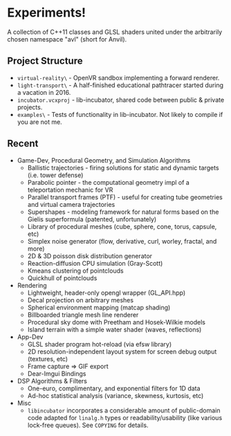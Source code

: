 # Experiments!

A collection of C++11 classes and GLSL shaders united under the arbitrarily chosen namespace "avl" (short for Anvil). 

## Project Structure

  * `virtual-reality\` - OpenVR sandbox implementing a forward renderer.
  * `light-transport\` - A half-finished educational pathtracer started during a vacation in 2016.
  * `incubator.vcxproj` - lib-incubator, shared code between public & private projects.
  * `examples\` - Tests of functionality in lib-incubator. Not likely to compile if you are not me. 

## Recent

* Game-Dev, Procedural Geometry, and Simulation Algorithms
  * Ballistic trajectories - firing solutions for static and dynamic targets (i.e. tower defense)
  * Parabolic pointer - the computational geometry impl of a teleportation mechanic for VR
  * Parallel transport frames (PTF) - useful for creating tube geometries and virtual camera trajectories
  * Supershapes - modeling framework for natural forms based on the Gielis superformula (patented, unfortunately)
  * Library of procedural meshes (cube, sphere, cone, torus, capsule, etc)
  * Simplex noise generator (flow, derivative, curl, worley, fractal, and more)
  * 2D & 3D poisson disk distribution generator
  * Reaction-diffusion CPU simulation (Gray-Scott)
  * Kmeans clustering of pointclouds
  * Quickhull of pointclouds
* Rendering
  * Lightweight, header-only opengl wrapper (GL_API.hpp)
  * Decal projection on arbitrary meshes
  * Spherical environment mapping (matcap shading)
  * Billboarded triangle mesh line renderer
  * Procedural sky dome with Preetham and Hosek-Wilkie models
  * Island terrain with a simple water shader (waves, reflections)
* App-Dev
  * GLSL shader program hot-reload (via efsw library)
  * 2D resolution-independent layout system for screen debug output (textures, etc)
  * Frame capture => GIF export
  * Dear-Imgui Bindings
* DSP Algorithms & Filters
  * One-euro, complimentary, and exponential filters for 1D data
  * Ad-hoc statistical analysis (variance, skewness, kurtosis, etc)
* Misc
  * `libincubator` incorporates a considerable amount of public-domain code adapted for `linalg.h` types or readability/usability (like various lock-free queues). See `COPYING` for details.